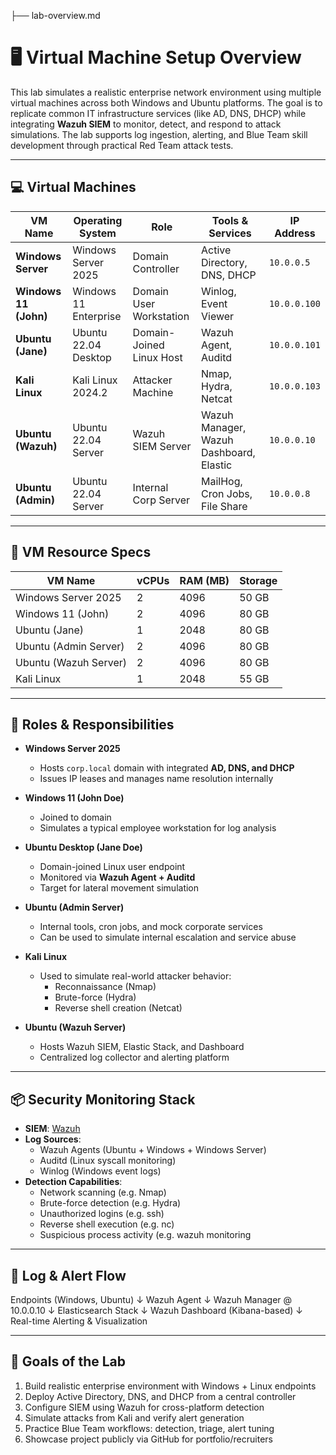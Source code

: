 ├── lab-overview.md

# 🖥️ Virtual Machine Setup Overview 

This lab simulates a realistic enterprise network environment using multiple virtual machines across both Windows and Ubuntu platforms. The goal is to replicate common IT infrastructure services (like AD, DNS, DHCP) while integrating **Wazuh SIEM** to monitor, detect, and respond to attack simulations. The lab supports log ingestion, alerting, and Blue Team skill development through practical Red Team attack tests.

---

## 💻 Virtual Machines

| VM Name               | Operating System       | Role                     | Tools & Services                           | IP Address     |
|----------------------|------------------------|--------------------------|---------------------------------------------|----------------|
| **Windows Server**    | Windows Server 2025    | Domain Controller         | Active Directory, DNS, DHCP                 | `10.0.0.5`     |
| **Windows 11 (John)** | Windows 11 Enterprise  | Domain User Workstation   | Winlog, Event Viewer                        | `10.0.0.100`   |
| **Ubuntu (Jane)**     | Ubuntu 22.04 Desktop   | Domain-Joined Linux Host  | Wazuh Agent, Auditd                         | `10.0.0.101`   |
| **Kali Linux**        | Kali Linux 2024.2      | Attacker Machine          | Nmap, Hydra, Netcat                         | `10.0.0.103`   |
| **Ubuntu (Wazuh)**    | Ubuntu 22.04 Server    | Wazuh SIEM Server         | Wazuh Manager, Wazuh Dashboard, Elastic     | `10.0.0.10`    |
| **Ubuntu (Admin)**    | Ubuntu 22.04 Server    | Internal Corp Server      | MailHog, Cron Jobs, File Share              | `10.0.0.8`     |

---


## 🧰 VM Resource Specs

| VM Name               | vCPUs | RAM (MB) | Storage |
|-----------------------|-------|----------|---------|
| Windows Server 2025   | 2     | 4096     | 50 GB   |
| Windows 11 (John)     | 2     | 4096     | 80 GB   |
| Ubuntu (Jane)         | 1     | 2048     | 80 GB   |
| Ubuntu (Admin Server) | 2     | 4096     | 80 GB   |
| Ubuntu (Wazuh Server) | 2     | 4096     | 80 GB   |
| Kali Linux            | 1     | 2048     | 55 GB   |

---

## 🔧 Roles & Responsibilities

- **Windows Server 2025**
  - Hosts `corp.local` domain with integrated **AD, DNS, and DHCP**
  - Issues IP leases and manages name resolution internally

- **Windows 11 (John Doe)**
  - Joined to domain
  - Simulates a typical employee workstation for log analysis

- **Ubuntu Desktop (Jane Doe)**
  - Domain-joined Linux user endpoint
  - Monitored via **Wazuh Agent + Auditd**
  - Target for lateral movement simulation

- **Ubuntu (Admin Server)**
  - Internal tools, cron jobs, and mock corporate services
  - Can be used to simulate internal escalation and service abuse

- **Kali Linux**
  - Used to simulate real-world attacker behavior:
    - Reconnaissance (Nmap)
    - Brute-force (Hydra)
    - Reverse shell creation (Netcat)

- **Ubuntu (Wazuh Server)**
  - Hosts Wazuh SIEM, Elastic Stack, and Dashboard
  - Centralized log collector and alerting platform

---

## 📦 Security Monitoring Stack

- **SIEM**: [Wazuh](https://wazuh.com/)
- **Log Sources**:
  - Wazuh Agents (Ubuntu + Windows + Windows Server)
  - Auditd (Linux syscall monitoring)
  - Winlog (Windows event logs)
- **Detection Capabilities**:
  - Network scanning (e.g. Nmap)
  - Brute-force detection (e.g. Hydra)
  - Unauthorized logins (e.g. ssh)
  - Reverse shell execution (e.g. nc)
  - Suspicious process activity (e.g. wazuh monitoring

---

## 🔄 Log & Alert Flow

Endpoints (Windows, Ubuntu)
↓
Wazuh Agent
↓
Wazuh Manager @ 10.0.0.10
↓
Elasticsearch Stack
↓
Wazuh Dashboard (Kibana-based)
↓
Real-time Alerting & Visualization

---

## 🎯 Goals of the Lab

1. Build realistic enterprise environment with Windows + Linux endpoints
2. Deploy Active Directory, DNS, and DHCP from a central controller
3. Configure SIEM using Wazuh for cross-platform detection
4. Simulate attacks from Kali and verify alert generation
5. Practice Blue Team workflows: detection, triage, alert tuning
6. Showcase project publicly via GitHub for portfolio/recruiters
